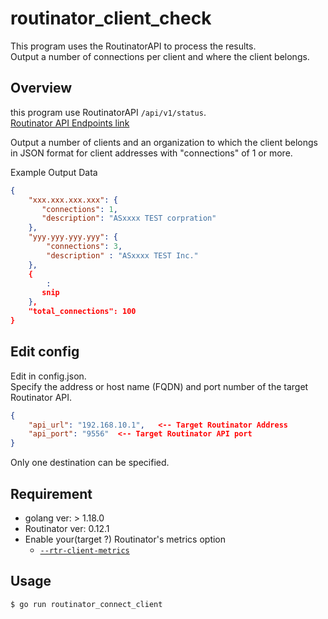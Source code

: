 # routinator_client_check

This program uses the RoutinatorAPI to process the results.  
Output a number of connections per client and where the client belongs.

## Overview

this program use RoutinatorAPI `/api/v1/status`.  
[Routinator API Endpoints link](https://routinator.docs.nlnetlabs.nl/en/stable/api-endpoints.html#:~:text=the%20following%20paths%3A-,/api/v1/status,-Returns%20exhaustive%20information)  

Output a number of clients and an organization to which the client belongs in JSON format for client addresses with "connections" of 1 or more.

Example Output Data

```json
{
    "xxx.xxx.xxx.xxx": {
       "connections": 1,
       "description": "ASxxxx TEST corpration" 
    },
    "yyy.yyy.yyy.yyy": {
        "connections": 3,
        "description" : "ASxxxx TEST Inc."
    },
    {
        :
       snip
    },
    "total_connections": 100
}
```

## Edit config

Edit in config.json.  
Specify the address or host name (FQDN) and port number of the target Routinator API.

```json
{
    "api_url": "192.168.10.1",   <-- Target Routinator Address 
    "api_port": "9556"  <-- Target Routinator API port
}
```

Only one destination can be specified.

## Requirement

- golang ver:  > 1.18.0
- Routinator ver: 0.12.1
- Enable your(target ?) Routinator's metrics option
  - [`--rtr-client-metrics`](https://routinator.docs.nlnetlabs.nl/en/stable/monitoring.html#:~:text=Metrics%20for%20each%20RTR%20client%20is%20available%20if%20the%20%2D%2Drtr%2Dclient%2Dmetrics%20option%20is%20provided)

## Usage

`$ go run routinator_connect_client`
